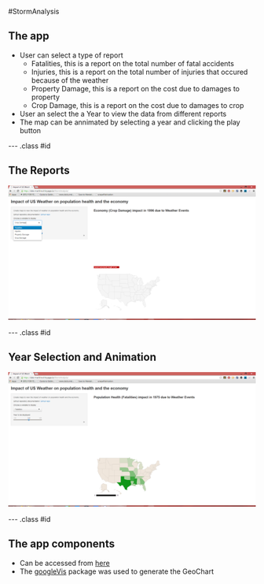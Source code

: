 #StormAnalysis
## The app
- User can select a type of report
  - Fatalities, this is a report on the total number of fatal accidents
  - Injuries, this is a report on the total number of injuries that occured because of the weather
  - Property Damage, this is a report on the cost due to damages to property
  - Crop Damage, this is a report on the cost due to damages to crop
- User an select the a Year to view the data from different reports
- The map can be annimated by selecting a year and clicking the play button

--- .class #id 

## The Reports

![Report selection](figure/selectreports.png)

--- .class #id 

## Year Selection and Animation

![Year selection](figure/selectyear.png)

--- .class #id 

## The app components

- Can be accessed from [here](https://data-machine.shinyapps.io/StormAnalysis/)
- The [googleVis](http://cran.r-project.org/web/packages/googleVis/) package was used to generate the GeoChart
